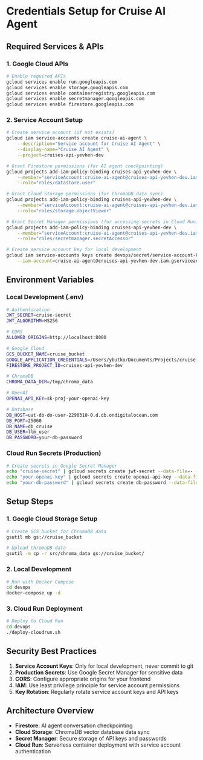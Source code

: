 # Credentials Setup for Cruise AI Agent

## Required Services & APIs

### 1. Google Cloud APIs
```bash
# Enable required APIs
gcloud services enable run.googleapis.com
gcloud services enable storage.googleapis.com
gcloud services enable containerregistry.googleapis.com
gcloud services enable secretmanager.googleapis.com
gcloud services enable firestore.googleapis.com
```

### 2. Service Account Setup
```bash
# Create service account (if not exists)
gcloud iam service-accounts create cruise-ai-agent \
    --description="Service account for Cruise AI Agent" \
    --display-name="Cruise AI Agent" \
    --project=cruises-api-yevhen-dev

# Grant Firestore permissions (for AI agent checkpointing)
gcloud projects add-iam-policy-binding cruises-api-yevhen-dev \
    --member="serviceAccount:cruise-ai-agent@cruises-api-yevhen-dev.iam.gserviceaccount.com" \
    --role="roles/datastore.user"

# Grant Cloud Storage permissions (for ChromaDB data sync)
gcloud projects add-iam-policy-binding cruises-api-yevhen-dev \
    --member="serviceAccount:cruise-ai-agent@cruises-api-yevhen-dev.iam.gserviceaccount.com" \
    --role="roles/storage.objectViewer"

# Grant Secret Manager permissions (for accessing secrets in Cloud Run)
gcloud projects add-iam-policy-binding cruises-api-yevhen-dev \
    --member="serviceAccount:cruise-ai-agent@cruises-api-yevhen-dev.iam.gserviceaccount.com" \
    --role="roles/secretmanager.secretAccessor"

# Create service account key for local development
gcloud iam service-accounts keys create devops/secret/service-account-key.json \
    --iam-account=cruise-ai-agent@cruises-api-yevhen-dev.iam.gserviceaccount.com
```

## Environment Variables

### Local Development (.env)
```bash
# Authentication
JWT_SECRET=cruise-secret
JWT_ALGORITHM=HS256

# CORS
ALLOWED_ORIGINS=http://localhost:8000

# Google Cloud
GCS_BUCKET_NAME=cruise_bucket
GOOGLE_APPLICATION_CREDENTIALS=/Users/ybutko/Documents/Projects/cruise-info-vector-db-creator/devops/secret/service-account-key.json
FIRESTORE_PROJECT_ID=cruises-api-yevhen-dev

# ChromaDB
CHROMA_DATA_DIR=/tmp/chroma_data

# OpenAI
OPENAI_API_KEY=sk-proj-your-openai-key

# Database
DB_HOST=uat-db-do-user-2290310-0.d.db.ondigitalocean.com
DB_PORT=25060
DB_NAME=db_cruise
DB_USER=llm_user
DB_PASSWORD=your-db-password
```

### Cloud Run Secrets (Production)
```bash
# Create secrets in Google Secret Manager
echo "cruise-secret" | gcloud secrets create jwt-secret --data-file=- --project=cruises-api-yevhen-dev
echo "your-openai-key" | gcloud secrets create openai-api-key --data-file=- --project=cruises-api-yevhen-dev
echo "your-db-password" | gcloud secrets create db-password --data-file=- --project=cruises-api-yevhen-dev
```

## Setup Steps

### 1. Google Cloud Storage Setup
```bash
# Create GCS bucket for ChromaDB data
gsutil mb gs://cruise_bucket

# Upload ChromaDB data
gsutil -m cp -r src/chroma_data gs://cruise_bucket/
```

### 2. Local Development
```bash
# Run with Docker Compose
cd devops
docker-compose up -d
```

### 3. Cloud Run Deployment
```bash
# Deploy to Cloud Run
cd devops
./deploy-cloudrun.sh
```

## Security Best Practices

1. **Service Account Keys**: Only for local development, never commit to git
2. **Production Secrets**: Use Google Secret Manager for sensitive data
3. **CORS**: Configure appropriate origins for your frontend
4. **IAM**: Use least privilege principle for service account permissions
5. **Key Rotation**: Regularly rotate service account keys and API keys

## Architecture Overview

- **Firestore**: AI agent conversation checkpointing
- **Cloud Storage**: ChromaDB vector database data sync
- **Secret Manager**: Secure storage of API keys and passwords
- **Cloud Run**: Serverless container deployment with service account authentication
